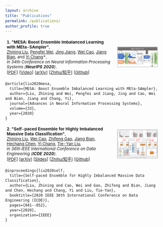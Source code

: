 ```yaml
---
layout: archive
title: "Publications"
permalink: /publications/
author_profile: true
---
```


<!-- {% if author.googlescholar %}
  You can also find my articles on <u><a href="{{author.googlescholar}}">my Google Scholar profile</a>.</u>
{% endif %}

{% include base_path %}

{% for post in site.publications reversed %}
  {% include archive-single.html %}
{% endfor %} -->

<table style="width:100%;border:None;border-spacing:0px;border-collapse:separate;margin-right:0;margin-left:0;font-size:0.95em;">
  <tr>
    <td style="padding:5px;width:70%;vertical-align:middle;border-right:none;border-bottom:none;">
      <b>1. "MESA: Boost Ensemble Imbalanced Learning with MEta-SAmpler"</b>, 
      <br>
      <u>Zhining Liu</u>, 
      <a href="https://scholar.google.com/citations?hl=en&user=a94WthkAAAAJ"> Pengfei Wei</a>, 
      <a href="https://www.uts.edu.au/staff/jing.jiang"> Jing Jiang</a>, 
      <a href="https://weicao1990.github.io/"> Wei Cao</a>, 
      <a href="https://scholar.google.com/citations?user=pZBEnY8AAAAJ&hl=zh-CN"> Jiang Bian</a>, 
      and 
      <a href="http://yichang-cs.com/"> Yi Chang</a>*, 
      <br>
      <i>in 34th Conference on Neural Information Processing Systems (<b>NeurIPS 2020</b>)</i>. 
      <br>
      [<a href="{{ site.baseurl }}files/NeurIPS_2020_MESA.pdf">PDF</a>]
      [<a href="https://studio.slideslive.com/web_recorder/share/20201020T134559Z__NeurIPS_posters__17343__mesa-effective-ensemble-imbal?s=d3745afc-cfcf-4d60-9f34-63d3d811b55f">Video</a>]
      [<a href="https://arxiv.org/abs/2010.08830">arXiv</a>]
      [<a href="https://zhuanlan.zhihu.com/p/268539195">Zhihu/知乎</a>] 
      [<a href="https://github.com/ZhiningLiu1998/mesa">Github</a>]
    </td>
    <td style="padding:10px;width:30%;vertical-align:middle;border-right:none;border-bottom:none;">
      <a href="/images/mesa.png">
      <img src='/images/mesa.png' width="300">
      </a>
    </td>
  </tr>
</table>

<!-- 1. ***"MESA: Boost Ensemble Imbalanced Learning with MEta-SAmpler",***  
   **Zhining Liu**,
   [Pengfei Wei](https://scholar.google.com/citations?hl=en&user=a94WthkAAAAJ)
   [Jing Jiang](https://www.uts.edu.au/staff/jing.jiang)
   [Wei Cao](https://weicao1990.github.io/)
   [Jiang Bian](https://scholar.google.com/citations?user=pZBEnY8AAAAJ&hl=zh-CN) and 
   [Yi Chang](http://yichang-cs.com/)  
   *in 34th Conference on Neural Information Processing Systems (**NeurIPS 2020**).*  
   [[PDF](/files/NeurIPS_2020_MESA.pdf)]
   [[Video](https://studio.slideslive.com/web_recorder/share/20201020T134559Z__NeurIPS_posters__17343__mesa-effective-ensemble-imbal?s=d3745afc-cfcf-4d60-9f34-63d3d811b55f)]
   [[arXiv](https://arxiv.org/abs/2010.08830)]
   [[Zhihu/知乎](https://zhuanlan.zhihu.com/p/268539195)]
   [[Github](https://github.com/ZhiningLiu1998/mesa)] -->

   <!-- *MESA is a meta-learning-based ensemble learning framework for solving class-imbalanced learning problems. It is a task-agnostic general-purpose solution that is able to boost most of the existing machine learning models' performance on imbalanced data.* -->

```
@article{liu2020mesa,
  title={MESA: Boost Ensemble Imbalanced Learning with MEta-SAmpler},
  author={Liu, Zhining and Wei, Pengfei and Jiang, Jing and Cao, Wei and Bian, Jiang and Chang, Yi},
  journal={Advances in Neural Information Processing Systems},
  volume={33},
  year={2020}
}
```

<table style="width:100%;border:None;border-spacing:0px;border-collapse:separate;margin-right:0;margin-left:0;font-size:0.95em;">
  <tr>
    <td style="padding:5px;width:70%;vertical-align:middle;border-right:none;border-bottom:none;">
      <b>2. "Self-paced Ensemble for Highly Imbalanced Massive Data Classification"</b>, 
      <br>
      <u>Zhining Liu</u>, 
      <a href="https://weicao1990.github.io/"> Wei Cao</a>, 
      <a href="https://scholar.google.com/citations?user=uBo3SJcAAAAJ&hl=en"> Zhifeng Gao</a>, 
      <a href="https://scholar.google.com/citations?user=pZBEnY8AAAAJ&hl=zh-CN"> Jiang Bian</a>, 
      <a href="https://scholar.google.com/citations?user=EezEcbgAAAAJ&hl=en"> Hechang Chen</a>, 
      <a href="http://yichang-cs.com/"> Yi Chang</a>, 
      <a href="https://www.microsoft.com/en-us/research/people/tyliu/"> Tie-Yan Liu</a>, 
      <br>
      <i>in 36th IEEE International Conference on Data Engineering (<b>ICDE 2020</b>).</i>
      <br>
      [<a href="https://conferences.computer.org/icde/2020/pdfs/ICDE2020-5acyuqhpJ6L9P042wmjY1p/290300a841/290300a841.pdf">PDF</a>]
      [<a href="https://arxiv.org/abs/1909.03500v3">arXiv</a>] 
      [<a href="{{ site.baseurl }}files/ICDE_2020_self_paced_ensemble_slides.pdf">Slides</a>] 
      [<a href="https://zhuanlan.zhihu.com/p/86891438">Zhihu/知乎</a>] 
      [<a href="https://github.com/ZhiningLiu1998/self-paced-ensemble">Github</a>]
    </td>
    <td style="padding:10px;width:30%;vertical-align:middle;border-right:none;border-bottom:none;">
      <a href="/images/spe.png">
      <img src='/images/spe.png' width="300">
      </a>
    </td>
  </tr>
</table>

<!-- 1. ***"Self-paced Ensemble for Highly Imbalanced Massive Data Classification",***  
   **Zhining Liu**,
   [Wei Cao](https://weicao1990.github.io/)
   [Zhifeng Gao](https://scholar.google.com/citations?user=uBo3SJcAAAAJ&hl=en)
   [Jiang Bian](https://scholar.google.com/citations?user=pZBEnY8AAAAJ&hl=zh-CN)
   [Hechang Chen](https://scholar.google.com/citations?user=EezEcbgAAAAJ&hl=en)
   [Yi Chang](http://yichang-cs.com/) and 
   [Tie-Yan Liu](https://www.microsoft.com/en-us/research/people/tyliu/)  
   *in 36th IEEE International Conference on Data Engineering (**ICDE 2020**).*  
   [[PDF](/files/ICDE_2020_self_paced_ensemble.pdf)]
   [[arXiv](https://arxiv.org/abs/1909.03500v3)]
   [[Slides](/files/ICDE_2020_self_paced_ensemble_slides.pdf)]
   [[Zhihu/知乎](https://zhuanlan.zhihu.com/p/86891438)]
   [[Github](https://github.com/ZhiningLiu1998/self-paced-ensemble)] -->

  ```
  @inproceedings{liu2020self,
    title={Self-paced Ensemble for Highly Imbalanced Massive Data Classification},
    author={Liu, Zhining and Cao, Wei and Gao, Zhifeng and Bian, Jiang and Chen, Hechang and Chang, Yi and Liu, Tie-Yan},
    booktitle={2020 IEEE 36th International Conference on Data Engineering (ICDE)},
    pages={841--852},
    year={2020},
    organization={IEEE}
  }
  ```
  